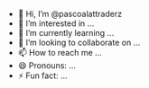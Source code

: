 - 👋 Hi, I’m @pascoalattraderz
- 👀 I’m interested in ...
- 🌱 I’m currently learning ...
- 💞️ I’m looking to collaborate on ...
- 📫 How to reach me ...
- 😄 Pronouns: ...
- ⚡ Fun fact: ...

<!---
pascoalattraderz/pascoalattraderz is a ✨ special ✨ repository because its `README.md` (this file) appears on your GitHub profile.
You can click the Preview link to take a look at your changes.
--->
